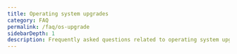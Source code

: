 ```yaml
---
title: Operating system upgrades
category: FAQ
permalink: /faq/os-upgrade
sidebarDepth: 1
description: Frequently asked questions related to operating system upgrades.
---
```



